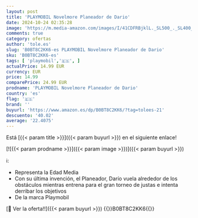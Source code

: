 ```yaml
---
layout: post
title: 'PLAYMOBIL Novelmore Planeador de Dario'
date: 2024-10-24 02:35:28
image: 'https://m.media-amazon.com/images/I/41CDFRBjklL._SL500_._SL400_.jpg'
comments: true
category: ofertas
author: 'tole.es'
slug: 'B0BT8C2KK6-es PLAYMOBIL Novelmore Planeador de Dario'
sku: 'B0BT8C2KK6-es'
tags: [ 'playmobil','🇪🇸', ]
actualPrice: 14.99 EUR
currency: EUR
price: 14.99
comparePrice: 24.99 EUR
prodname: 'PLAYMOBIL Novelmore Planeador de Dario'
country: 'es'
flag: '🇪🇸'
brand: ''
buyurl: 'https://www.amazon.es/dp/B0BT8C2KK6/?tag=tolees-21'
descuento: '40.02'
average: '22.4075'
---
```


Está [{{< param title >}}]({{< param buyurl >}}) en el siguiente enlace!

[![{{< param prodname >}}]({{< param image >}})]({{< param buyurl >}})

ℹ️:

- Representa la Edad Media
- Con su última invención, el Planeador, Darío vuela alrededor de los obstáculos mientras entrena para el gran torneo de justas e intenta derribar los objetivos
- De la marca Playmobil

[🛒 Ver la oferta!!]({{< param buyurl >}})
{{<world>}}B0BT8C2KK6{{</world>}}
